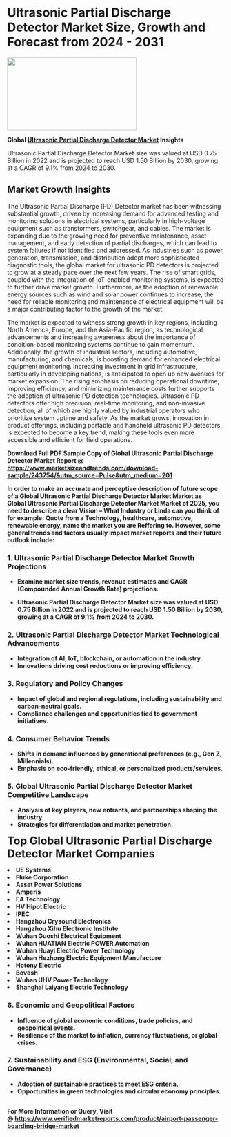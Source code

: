 <H1>Ultrasonic Partial Discharge Detector Market Size, Growth and Forecast from 2024 - 2031</H1><img class="aligncenter size-medium wp-image-584254" src="https://thirdeyenews.in/wp-content/uploads/2024/09/Global-Market-Research-300x168.jpeg" alt="" width="300" height="168" /><p><strong>Global&nbsp;<a href="https://www.marketsizeandtrends.com/download-sample/243754/&amp;utm_source=Pulse&amp;utm_medium=201">Ultrasonic Partial Discharge Detector Market</a> Insights</strong></p><p>Ultrasonic Partial Discharge Detector Market size was valued at USD 0.75 Billion in 2022 and is projected to reach USD 1.50 Billion by 2030, growing at a CAGR of 9.1% from 2024 to 2030.</p><p><h2>Market Growth Insights</h2> <p>The Ultrasonic Partial Discharge (PD) Detector market has been witnessing substantial growth, driven by increasing demand for advanced testing and monitoring solutions in electrical systems, particularly in high-voltage equipment such as transformers, switchgear, and cables. The market is expanding due to the growing need for preventive maintenance, asset management, and early detection of partial discharges, which can lead to system failures if not identified and addressed. As industries such as power generation, transmission, and distribution adopt more sophisticated diagnostic tools, the global market for ultrasonic PD detectors is projected to grow at a steady pace over the next few years. The rise of smart grids, coupled with the integration of IoT-enabled monitoring systems, is expected to further drive market growth. Furthermore, as the adoption of renewable energy sources such as wind and solar power continues to increase, the need for reliable monitoring and maintenance of electrical equipment will be a major contributing factor to the growth of the market.</p> <p><strong></strong></p> <p>The market is expected to witness strong growth in key regions, including North America, Europe, and the Asia-Pacific region, as technological advancements and increasing awareness about the importance of condition-based monitoring systems continue to gain momentum. Additionally, the growth of industrial sectors, including automotive, manufacturing, and chemicals, is boosting demand for enhanced electrical equipment monitoring. Increasing investment in grid infrastructure, particularly in developing nations, is anticipated to open up new avenues for market expansion. The rising emphasis on reducing operational downtime, improving efficiency, and minimizing maintenance costs further supports the adoption of ultrasonic PD detection technologies. Ultrasonic PD detectors offer high precision, real-time monitoring, and non-invasive detection, all of which are highly valued by industrial operators who prioritize system uptime and safety. As the market grows, innovation in product offerings, including portable and handheld ultrasonic PD detectors, is expected to become a key trend, making these tools even more accessible and efficient for field operations.</p> <p><strong></p><p><span class=""><strong>Download Full PDF Sample Copy of Global Ultrasonic Partial Discharge Detector Market Report</strong> @ <a href="https://www.marketsizeandtrends.com/download-sample/243754/&amp;utm_source=Pulse&amp;utm_medium=201" target="_blank">https://www.marketsizeandtrends.com/download-sample/243754/&amp;utm_source=Pulse&amp;utm_medium=201</a></span></p><p>In order to make an accurate and perceptive description of future scope of a Global&nbsp;Ultrasonic Partial Discharge Detector Market Market as Global&nbsp;Ultrasonic Partial Discharge Detector Market Market of 2025, you need to describe a clear Vision &ndash; What Industry or Linda can you think of for example: Quote from a Technology, healthcare, automotive, renewable energy, name the market you are Reffering to. However, some general trends and factors usually impact market reports and their future outlook include:</p><h3>1.&nbsp;<strong>Ultrasonic Partial Discharge Detector Market Growth Projections</strong></h3><ul><li>Examine market size trends, revenue estimates and CAGR (Compounded Annual Growth Rate) projections.</li><li><p>Ultrasonic Partial Discharge Detector Market size was valued at USD 0.75 Billion in 2022 and is projected to reach USD 1.50 Billion by 2030, growing at a CAGR of 9.1% from 2024 to 2030.</p></li></ul><h3>2.&nbsp;<strong>Ultrasonic Partial Discharge Detector Market Technological Advancements</strong></h3><ul><li>Integration of AI, IoT, blockchain, or automation in the industry.</li><li>Innovations driving cost reductions or improving efficiency.</li></ul><h3>3.&nbsp;<strong>Regulatory and Policy Changes</strong></h3><ul><li>Impact of global and regional regulations, including sustainability and carbon-neutral goals.</li><li>Compliance challenges and opportunities tied to government initiatives.</li></ul><h3>4.&nbsp;<strong>Consumer Behavior Trends</strong></h3><ul><li>Shifts in demand influenced by generational preferences (e.g., Gen Z, Millennials).</li><li>Emphasis on eco-friendly, ethical, or personalized products/services.</li></ul><h3>5.&nbsp;<strong>Global Ultrasonic Partial Discharge Detector Market Competitive Landscape</strong></h3><ul><li>Analysis of key players, new entrants, and partnerships shaping the industry.</li><li>Strategies for differentiation and market penetration.</li></ul><p data-pm-slice="1 1 []"><span style="color: inherit; font-family: inherit; font-size: 25px;">Top Global Ultrasonic Partial Discharge Detector Market Companies</span></p><div class="" data-test-id=""><p><li>UE Systems</li><li> Fluke Corporation</li><li> Asset Power Solutions</li><li> Amperis</li><li> EA Technology</li><li> HV Hipot Electric</li><li> IPEC</li><li> Hangzhou Crysound Electronics</li><li> Hangzhou Xihu Electronic Institute</li><li> Wuhan Guoshi Electrical Equipment</li><li> Wuhan HUATIAN Electric POWER Automation</li><li> Wuhan Huayi Electric Power Technology</li><li> Wuhan Hezhong Electric Equipment Manufacture</li><li> Hotony Electric</li><li> Bovosh</li><li> Wuhan UHV Power Technology</li><li> Shanghai Laiyang Electric Technology</li></p></div><h3>6.&nbsp;<strong>Economic and Geopolitical Factors</strong></h3><ul><li>Influence of global economic conditions, trade policies, and geopolitical events.</li><li>Resilience of the market to inflation, currency fluctuations, or global crises.</li></ul><h3>7.&nbsp;<strong>Sustainability and ESG (Environmental, Social, and Governance)</strong></h3><ul><li>Adoption of sustainable practices to meet ESG criteria.</li><li>Opportunities in green technologies and circular economy principles.</li></ul><h2><strong style="font-size: 14px;">For More Information or Query, Visit @&nbsp;</strong><a style="background-color: #ffffff; font-size: 14px;" href="https://www.marketsizeandtrends.com/report/ultrasonic-partial-discharge-detector-market/" target="_blank">https://www.verifiedmarketreports.com/product/airport-passenger-boarding-bridge-market</a></h2>
